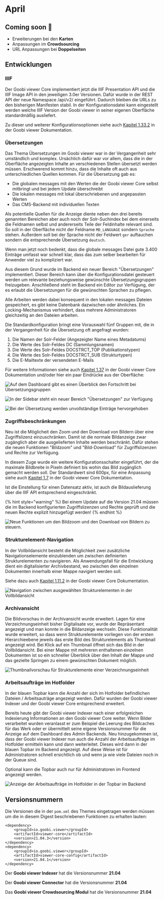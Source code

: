 # April

## Coming soon 🚀

* Erweiterungen bei den **Karten**
* Anpassungen im **Crowdsourcing**
* URL Anpassungen bei **Doppelseiten**

## Entwicklungen

### IIIF

Der Goobi viewer Core implementiert jetzt die IIIF Presentation API und die IIIF Image API in den jeweiligen 3.0er Versionen. Dafür wurde in der REST API der neue Namespace /api/v2/ eingeführt. Dadurch bleiben die URLs zu den bisherigen Manifesten stabil. In der Konfigurationsdatei kann eingestellt werden welche IIIF Version der Goobi viewer in seiner eigenen Oberfläche standardmäßig ausliefert.

Zu dieser und weiterer Konfigurationsoptionen siehe auch [Kapitel 1.33.2](http://docs.goobi.io/goobi-viewer-de/conf/1/33/2) in der Goobi viewer Dokumentation.

### Übersetzungen

Das Thema Übersetzungen im Goobi viewer war in der Vergangenheit sehr umständlich und komplex. Ursächlich dafür war vor allem, dass die in der Oberfläche angezeigten Inhalte an verschiedenen Stellen übersetzt werden müssen. Erschwerend kommt hinzu, dass die Inhalte oft auch aus unterschiedlichen Quellen kommen. Für die Übersetzung gab es:

* Die globalen messages mit den Werten die der Goobi viewer Core selbst mitbringt und bei jedem Update überschreibt
* Die lokalen messages mit lokal überschriebenen und angepassten Werten
* Das CMS-Backend mit individuellen Texten

Als potentielle Quellen für die Anzeige diente neben den drei bereits genannten Bereichen aber auch noch der Solr-Suchindex bei dem einerseits die Feldnamen selbst und andererseits Teile der Feldinhalte relevant sind. So soll in der Oberfläche nicht der Feldname `MD_LANGUAGE` sondern `Sprache` stehen. Außerdem soll bei der Sprache nicht der Feldwert `ger` auftauchen sondern die entsprechende Übersetzung `deutsch`.

Wenn man jetzt noch bedenkt, dass die globale messages Datei gute 3.400 Einträge umfasst war schnell klar, dass das zum selber bearbeiten für Anwender viel zu kompliziert war.

Aus diesem Grund wurde im Backend ein neuer Bereich "Übersetzungen" implementiert. Dieser Bereich kann über die Konfigurationsdatei gesteuert werden um relevante beziehungsweise gewünschte Übersetzungsgruppen freizugeben. Anschließend steht im Backend ein Editor zur Verfügung, der es erlaubt die Übersetzungen für die gewünschten Sprachen zu pflegen.

Alle Arbeiten werden dabei konsequent in den lokalen messages Dateien gespeichert, es gibt keine Datenbank dazwischen oder ähnliches. Ein Locking-Mechanismus verhindert, dass mehrere Administratoren gleichzeitig an den Dateien arbeiten.

Die Standardkonfiguration bringt eine Vorauswahl fünf Gruppen mit, die in der Vergangenheit für die Übersetzung oft angefragt wurden:

1. Die Namen der Solr-Felder \(Angezeigter Name eines Metadatums\) 
2. Die Werte des Solr-Feldes DC \(Sammlungsnamen\) 
3. Die Werte des Solr-Feldes DOCSTRCT\_TOP \(Publikationstypen\) 
4. Die Werte des Solr-Feldes DOCSTRCT\_SUB \(Strukturtypen\) 
5. Die E-Mailtexte der versendeten E-Mails

Für weitere Informationen siehe auch [Kapitel 1.37](https://docs.goobi.io/goobi-viewer-de/conf/1/37) in der Goobi viewer Core Dokumentation und/oder hier ein paar Eindrücke aus der Oberfläche:

![Auf dem Dashboard gibt es einen  &#xDC;berblick den Fortschritt bei &#xDC;bersetzungsgruppen](../.gitbook/assets/21.04_de_translations_dashboard.png)

![In der Sidebar steht ein neuer Bereich &quot;&#xDC;bersetzungen&quot; zur Verf&#xFC;gung](../.gitbook/assets/21.04_de_translations_overview.png)

![Bei der &#xDC;bersetzung werden unvollst&#xE4;ndige Eintr&#xE4;ge hervorgehoben](../.gitbook/assets/21.04_de_translations_entry.png)

### Zugriffsbeschränkungen

Neu ist die Möglicheit den Zoom und den Download von Bildern über eine Zugriffslizenz einzuschränken. Damit ist die normale Bildanzeige zwar zugänglich aber die ausgelieferten Inhalte werden beschränkt. Dafür stehen die neuen Funktionen "Bildzoom" und "Bild-Download" für Zugriffslizenzen und Rechte zur Verfügung.

In diesem Zuge wurde ein weitere Konfigurationsschalter eingeführt, der die maximale Bildbreite in Pixeln definiert bis wohin das Bild zugänglich gemacht werden soll. Der Standardwert sind 600px, für eine Anpassung siehe auch [Kapitel 1.7](https://docs.goobi.io/goobi-viewer-de/conf/1/7) in der Goobi viewer Core Dokumentation.

Ist die Einstellung für einen Datensatz aktiv, ist auch die Bildauslieferung über die IIIF API entsprechend eingeschränkt.

{% hint style="warning" %}
Bei einem Update auf die Version 21.04 müssen die im Backend konfigurierten Zugriffslizenzen und Rechte geprüft und die neuen Rechte explizit hinzugefügt werden!
{% endhint %}

![Neue Funktionen um den Bildzoom und den Download von Bildern zu steuern.](../.gitbook/assets/21.04_de_functions.png)

### Strukturelement-Navigation

In der Vollbildansicht besteht die Möglichkeit zwei zusätzliche Navigationselemente einzublenden um zwischen definierten Strukturelementen zu navigieren. Als Anwendungsfall für die Entwicklung dient ein digitalisierter Archivbestand, wo zwischen den einzelnen Dokumenten innerhalb einer Mappe navigiert werden soll.

Siehe dazu auch [Kapitel 1.11.2](https://docs.goobi.io/goobi-viewer-de/conf/1/11/2) in der Goobi viewer Core Dokumentation.

![Navigation zwischen ausgew&#xE4;hlten Strukturelementen in der Vollbildansicht](../.gitbook/assets/21.04_de_docstructnavigation.png)

### Archivansicht

Die Bildvorschau in der Archivansicht wurde erweitert. Lagen für eine Verzeichnungseinheit bisher Digitalisate vor, wurde der Repräsentant angezeigt und man konnte in die Bildanzeige wechseln. Diese Funktionalität wurde erweitert, so dass wenn Strukturelemente vorliegen von der ersten Hierarchieebene jeweils das erste Bild des Strukturelements als Thumbnail angezeigt wird. Bei Klick auf ein Thumbnail öffnet sich das Bild in der Vollbildansicht. Bei einer Mappe mit mehreren enthaltenen einzelnen Dokumenten ist so ein schneller Überblick über den Inhalt der Mappe und das gezielte Springen zu einem gewünschten Dokument möglich.

![Thumbnailvorschau f&#xFC;r Strukturelemente einer Verzeichnungseinheit](../.gitbook/assets/21.04_de_archivansicht_thumbs.png)



### Arbeitsaufträge im Hotfolder

In der blauen Topbar kann die Anzahl der sich im Hotfolder befindlichen Dateien / Arbeitsauträge angezeigt werden. Dafür wurden der Goobi viewer Indexer und der Goobi viewer Core entsprechend erweitert.

Bereits heute gibt der Goobi viewer Indexer nach einer erfolgreichen Indexierung Informationen an den Goobi viewer Core weiter. Wenn Bilder verarbeitet wurden veranlasst er zum Beispiel die Leerung des Bildcaches für das Werk oder er übermittelt seine eigene Versionsnummer für die Anzeige auf dem Dashboard des Admin Backends. Neu hinzugekommen ist, dass der Goobi viewer Indexer nun auch die Anzahl der Arbeitsaufträge im Hotfolder ermitteln kann und dann weiterleitet. Dieses wird dann in der blauen Topbar im Backend angezeigt. Auf diese Weise ist für Administratoren schnell ersichtlich ob und wenn ja wie viele Dateien noch in der Queue sind.

Optional kann die Topbar auch nur für Administratoren im Frontend angezeigt werden.

![Anzeige der Arbeitsauftr&#xE4;ge im Hotfolder in der Topbar im Backend](../.gitbook/assets/21.04_de_files_in_hotfolder.png)

## Versionsnummern

Die Versionen die in der `pom.xml` des Themes eingetragen werden müssen um die in diesem Digest beschriebenen Funktionen zu erhalten lauten:

```markup
<dependency>
    <groupId>io.goobi.viewer</groupId>
    <artifactId>viewer-core</artifactId>
    <version>21.04.3</version>
</dependency>
<dependency>
    <groupId>io.goobi.viewer</groupId>
    <artifactId>viewer-core-config</artifactId>
    <version>21.04.1</version>
</dependency>
```

Der **Goobi viewer Indexer** hat die Versionsnummer **21.04**

Der **Goobi viewer Connector** hat die Versionsnummer **21.04**

Das **Goobi viewer Crowdsourcing Modul** hat die Versionsnummer **21.04**

